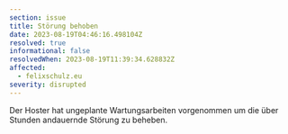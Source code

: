 ```yaml
---
section: issue
title: Störung behoben
date: 2023-08-19T04:46:16.498104Z
resolved: true
informational: false
resolvedWhen: 2023-08-19T11:39:34.628832Z
affected:
  - felixschulz.eu
severity: disrupted
---
```

Der Hoster hat ungeplante Wartungsarbeiten vorgenommen um die über Stunden andauernde Störung zu beheben.

        
